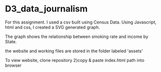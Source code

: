 # D3_data_journalism

For this assignment. I used a csv built using Census Data. 
Using Javascript, html and css,  I created a SVG generated graph. 

The graph shows the relationship between smoking rate and income by State. 

the website and working files are stored in the folder labeled 'assets' 


To view website, clone repository 2)copy & paste index.html path into browser 

